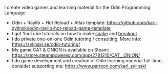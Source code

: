 I create video games and learning material for the Odin Programming Language.

- Odin + Raylib + Hot Reload + Atlas template: https://github.com/karl-zylinski/odin-raylib-hot-reload-game-template
- I got YouTube tutorials on how to make [snake](https://github.com/karl-zylinski/snake-tutorial-code) and [breakout](https://github.com/karl-zylinski/breakout)
- I do private one-on-one Odin tutoring / consulting. More info: https://zylinski.se/odin-tutoring/
- My game CAT & ONION is available on Steam: https://store.steampowered.com/app/2781210/CAT__ONION/
- I do game development and creation of Odin learning material full-time, consider supporting me: https://www.patreon.com/karl_zylinski

